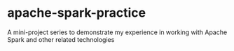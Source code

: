 # apache-spark-practice
A mini-project series to demonstrate my experience in working with Apache Spark and other related technologies

